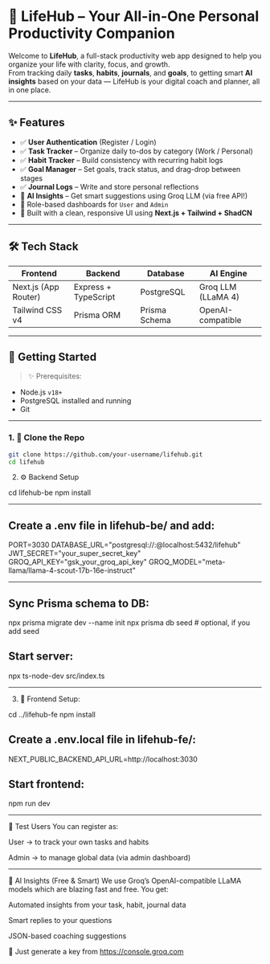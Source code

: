# 🌟 LifeHub – Your All-in-One Personal Productivity Companion

Welcome to **LifeHub**, a full-stack productivity web app designed to help you organize your life with clarity, focus, and growth.  
From tracking daily **tasks**, **habits**, **journals**, and **goals**, to getting smart **AI insights** based on your data — LifeHub is your digital coach and planner, all in one place.

---

## ✨ Features

- ✅ **User Authentication** (Register / Login)
- ✅ **Task Tracker** – Organize daily to-dos by category (Work / Personal)
- ✅ **Habit Tracker** – Build consistency with recurring habit logs
- ✅ **Goal Manager** – Set goals, track status, and drag-drop between stages
- ✅ **Journal Logs** – Write and store personal reflections
- 🤖 **AI Insights** – Get smart suggestions using Groq LLM (via free API!)
- 🧠 Role-based dashboards for `User` and `Admin`
- 💅 Built with a clean, responsive UI using **Next.js + Tailwind + ShadCN**

---

## 🛠️ Tech Stack

| Frontend             | Backend              | Database      | AI Engine          |
| -------------------- | -------------------- | ------------- | ------------------ |
| Next.js (App Router) | Express + TypeScript | PostgreSQL    | Groq LLM (LLaMA 4) |
| Tailwind CSS v4      | Prisma ORM           | Prisma Schema | OpenAI-compatible  |

---

## 🚀 Getting Started

> ✨ Prerequisites:

- Node.js `v18+`
- PostgreSQL installed and running
- Git

---

### 1. 📁 Clone the Repo

```bash
git clone https://github.com/your-username/lifehub.git
cd lifehub

```

2. ⚙️ Backend Setup

cd lifehub-be
npm install

---

## Create a .env file in lifehub-be/ and add:

PORT=3030
DATABASE_URL="postgresql://<user>:<password>@localhost:5432/lifehub"
JWT_SECRET="your_super_secret_key"
GROQ_API_KEY="gsk_your_groq_api_key"
GROQ_MODEL="meta-llama/llama-4-scout-17b-16e-instruct"

---

## Sync Prisma schema to DB:

npx prisma migrate dev --name init
npx prisma db seed # optional, if you add seed

## Start server:

npx ts-node-dev src/index.ts

---

3. 🎨 Frontend Setup:

cd ../lifehub-fe
npm install

## Create a .env.local file in lifehub-fe/:

NEXT_PUBLIC_BACKEND_API_URL=http://localhost:3030

## Start frontend:

npm run dev

---

🧪 Test Users
You can register as:

User → to track your own tasks and habits

Admin → to manage global data (via admin dashboard)

---

🤖 AI Insights (Free & Smart)
We use Groq’s OpenAI-compatible LLaMA models which are blazing fast and free.
You get:

Automated insights from your task, habit, journal data

Smart replies to your questions

JSON-based coaching suggestions

🔐 Just generate a key from https://console.groq.com
